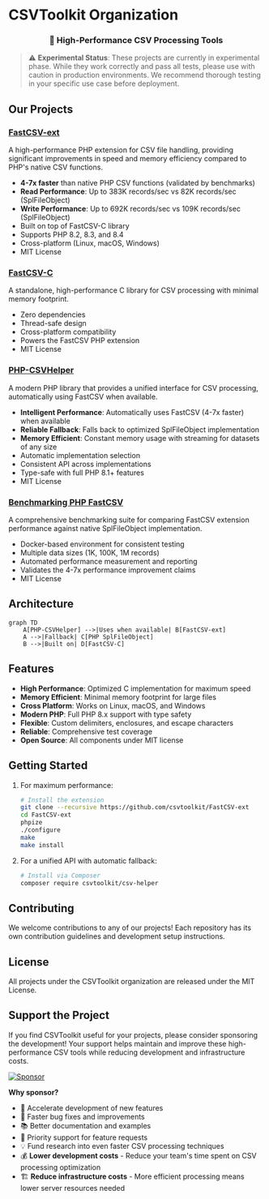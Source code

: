 # CSVToolkit Organization

<div align="center">
  <h3>🚀 High-Performance CSV Processing Tools</h3>
</div>

> ⚠️ **Experimental Status**: These projects are currently in experimental phase. While they work correctly and pass all tests, please use with caution in production environments. We recommend thorough testing in your specific use case before deployment.

## Our Projects

### [FastCSV-ext](https://github.com/csvtoolkit/FastCSV-ext)
A high-performance PHP extension for CSV file handling, providing significant improvements in speed and memory efficiency compared to PHP's native CSV functions.
- **4-7x faster** than native PHP CSV functions (validated by benchmarks)
- **Read Performance**: Up to 383K records/sec vs 82K records/sec (SplFileObject)
- **Write Performance**: Up to 692K records/sec vs 109K records/sec (SplFileObject)
- Built on top of FastCSV-C library
- Supports PHP 8.2, 8.3, and 8.4
- Cross-platform (Linux, macOS, Windows)
- MIT License

### [FastCSV-C](https://github.com/csvtoolkit/FastCSV-C)
A standalone, high-performance C library for CSV processing with minimal memory footprint.
- Zero dependencies
- Thread-safe design
- Cross-platform compatibility
- Powers the FastCSV PHP extension
- MIT License

### [PHP-CSVHelper](https://github.com/csvtoolkit/PHP-CSVHelper)
A modern PHP library that provides a unified interface for CSV processing, automatically using FastCSV when available.
- **Intelligent Performance**: Automatically uses FastCSV (4-7x faster) when available
- **Reliable Fallback**: Falls back to optimized SplFileObject implementation
- **Memory Efficient**: Constant memory usage with streaming for datasets of any size
- Automatic implementation selection
- Consistent API across implementations
- Type-safe with full PHP 8.1+ features
- MIT License

### [Benchmarking PHP FastCSV](https://github.com/csvtoolkit/benchmarking-php-fastcsv)
A comprehensive benchmarking suite for comparing FastCSV extension performance against native SplFileObject implementation.
- Docker-based environment for consistent testing
- Multiple data sizes (1K, 100K, 1M records)
- Automated performance measurement and reporting
- Validates the 4-7x performance improvement claims
- MIT License

## Architecture

```mermaid
graph TD
    A[PHP-CSVHelper] -->|Uses when available| B[FastCSV-ext]
    A -->|Fallback| C[PHP SplFileObject]
    B -->|Built on| D[FastCSV-C]
```

## Features

- **High Performance**: Optimized C implementation for maximum speed
- **Memory Efficient**: Minimal memory footprint for large files
- **Cross Platform**: Works on Linux, macOS, and Windows
- **Modern PHP**: Full PHP 8.x support with type safety
- **Flexible**: Custom delimiters, enclosures, and escape characters
- **Reliable**: Comprehensive test coverage
- **Open Source**: All components under MIT license

## Getting Started

1. For maximum performance:
   ```bash
   # Install the extension
   git clone --recursive https://github.com/csvtoolkit/FastCSV-ext
   cd FastCSV-ext
   phpize
   ./configure
   make
   make install
   ```

2. For a unified API with automatic fallback:
   ```bash
   # Install via Composer
   composer require csvtoolkit/csv-helper
   ```

## Contributing

We welcome contributions to any of our projects! Each repository has its own contribution guidelines and development setup instructions.

## License

All projects under the CSVToolkit organization are released under the MIT License. 

## Support the Project

If you find CSVToolkit useful for your projects, please consider sponsoring the development! Your support helps maintain and improve these high-performance CSV tools while reducing development and infrastructure costs.

[![Sponsor](https://img.shields.io/badge/sponsor-❤️-ff69b4?style=for-the-badge&logo=github-sponsors)](https://github.com/sponsors/achrafAa)

**Why sponsor?**
- 🚀 Accelerate development of new features
- 🐛 Faster bug fixes and improvements  
- 📚 Better documentation and examples
- 🎯 Priority support for feature requests
- 💡 Fund research into even faster CSV processing techniques
- 💰 **Lower development costs** - Reduce your team's time spent on CSV processing optimization
- 🏗️ **Reduce infrastructure costs** - More efficient processing means lower server resources needed
